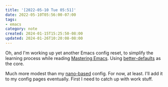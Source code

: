 ```yaml
---
title: '[2022-05-10 Tue 05:51]'
date: 2022-05-10T05:56:00-07:00
tags:
- emacs
category: note
created: 2024-01-15T15:25:50-08:00
updated: 2024-01-26T10:20:08-08:00
---
```


Oh, and I'm working up yet another Emacs config reset, to simplify the learning process while reading [Mastering Emacs](https://www.masteringemacs.org). Using [better-defaults](https://git.sr.ht/~technomancy/better-defaults) as the core.

<!--more-->

Much more modest than my [nano-based](https://randomgeekery.org/config/emacs/nano/) config. For now, at least. I'll add it to my config pages eventually. First I need to catch up with work stuff.
